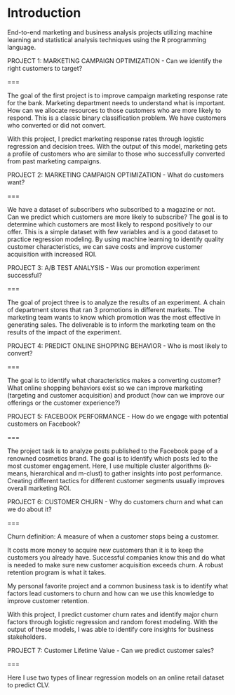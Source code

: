 
Introduction
===

End-to-end marketing and business analysis projects utilizing machine learning and statistical analysis techniques using the R programming language.


PROJECT 1: MARKETING CAMPAIGN OPTIMIZATION - Can we identify the right customers to target?

===

The goal of the first project is to improve campaign marketing response rate for the bank. Marketing department needs to understand what is important. How can we allocate resources to those customers who are more likely to respond. This is a classic binary classification problem. We have customers who converted or did not convert. 

With this project, I predict marketing response rates through logistic regression and decision trees. With the output of this model, marketing gets a profile of customers who are similar to those who successfully converted from past marketing campaigns.


PROJECT 2: MARKETING CAMPAIGN OPTIMIZATION - What do customers want?

===
 
We have a dataset of subscribers who subscribed to a magazine or not. Can we predict which customers are more likely to subscribe? The goal is to determine which customers are most likely to respond positively to our offer. This is a simple dataset with few variables and is a good dataset to practice regression modeling. By using machine learning to identify quality customer characteristics, we can save costs and improve customer acquisition with increased ROI.


PROJECT 3: A/B TEST ANALYSIS - Was our promotion experiment successful?

===

The goal of project three is to analyze the results of an experiment. A chain of department stores that ran 3 promotions in different markets. The marketing team wants to know which promotion was the most effective in generating sales. The deliverable is to inform the marketing team on the results of the impact of the experiment.


PROJECT 4: PREDICT ONLINE SHOPPING BEHAVIOR - Who is most likely to convert?

===

The goal is to identify what characteristics makes a converting customer? What online shopping behaviors exist so we can improve marketing (targeting and customer acquisition) and product (how can we improve our offerings or the customer experience?)

PROJECT 5: FACEBOOK PERFORMANCE - How do we engage with potential customers on Facebook?

===

The project task is to analyze posts published to the Facebook page of a renowned cosmetics brand. The goal is to identify which posts led to the most customer engagement. Here, I use multiple cluster algorithms (k-means,
hierarchical and m-clust) to gather insights into post performance. Creating different tactics for different customer segments usually improves overall marketing ROI.

PROJECT 6: CUSTOMER CHURN - Why do customers churn and what can we do about it?

===

Churn definition: A measure of when a customer stops being a customer.

It costs more money to acquire new customers than it is to keep the customers you already have. Successful companies know this and do what is needed to make sure new customer acquisition exceeds churn. A robust retention program is what it takes.

My personal favorite project and a common business task is to identify what factors lead customers to churn and how can we use this knowledge to improve customer retention. 

With this project, I predict customer churn rates and identify major churn factors through logistic regression and random forest modeling. With the output of these models, I was able to identify core insights for business stakeholders.

PROJECT 7: Customer Lifetime Value - Can we predict customer sales?

===

Here I use two types of linear regression models on an online retail dataset to predict CLV.

